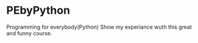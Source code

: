 # PEbyPython
Programming for everybody(Python)
Show my experiance wuth this great and funny course.
